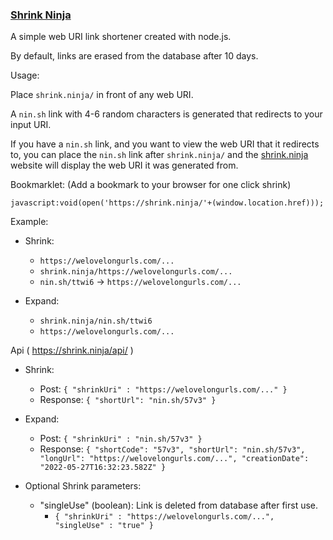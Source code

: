 ### [Shrink Ninja](https://shrink.ninja) ###

A simple web URI link shortener created with node.js.

By default, links are erased from the database after 10 days.

Usage:

Place `shrink.ninja/` in front of any web URI. 

A `nin.sh` link with 4-6 random characters is generated that redirects to your input URI.

If you have a `nin.sh` link, and you want to view the web URI that it redirects to,
you can place the `nin.sh` link after `shrink.ninja/` and the 
[shrink.ninja](https://shrink.ninja) website will display the web URI it was generated from.

Bookmarklet: (Add a bookmark to your browser for one click shrink)

`javascript:void(open('https://shrink.ninja/'+(window.location.href)));`

Example:

 * Shrink:
   * `https://welovelongurls.com/...`
   * `shrink.ninja/https://welovelongurls.com/...`
   * `nin.sh/ttwi6` -> `https://welovelongurls.com/...`
   

 * Expand:
    * `shrink.ninja/nin.sh/ttwi6`
    * `https://welovelongurls.com/...`

Api ( https://shrink.ninja/api/ )

 * Shrink:
   * Post:      `{ "shrinkUri" : "https://welovelongurls.com/..." }`
   * Response:  `{ "shortUrl": "nin.sh/57v3" }`


 * Expand:
   * Post: `{ "shrinkUri" : "nin.sh/57v3" }`
   * Response: `{ "shortCode": "57v3", "shortUrl": "nin.sh/57v3",
                "longUrl": "https://welovelongurls.com/...",
                "creationDate": "2022-05-27T16:32:23.582Z" }`

 
* Optional Shrink parameters:
  * "singleUse" (boolean): Link is deleted from database after first use.
    * `{ "shrinkUri" : "https://welovelongurls.com/...", "singleUse" : "true" }`
